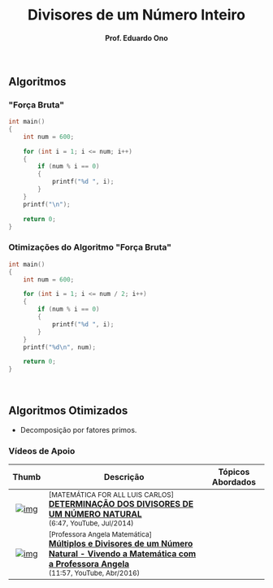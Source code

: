 <h1 align="center">Divisores de um Número Inteiro</h1>

<h4 align="center">Prof. Eduardo Ono</h4>

&nbsp;

## Algoritmos

### "Força Bruta"

```c
int main()
{
    int num = 600;

    for (int i = 1; i <= num; i++)
    {
        if (num % i == 0)
        {
            printf("%d ", i);
        }
    }
    printf("\n");

    return 0;
}
```

### Otimizações do Algoritmo "Força Bruta"

```c
int main()
{
    int num = 600;

    for (int i = 1; i <= num / 2; i++)
    {
        if (num % i == 0)
        {
            printf("%d ", i);
        }
    }
    printf("%d\n", num);

    return 0;
}
```

&nbsp;

## Algoritmos Otimizados

* Decomposição por fatores primos.

### Vídeos de Apoio

| Thumb | Descrição | Tópicos Abordados |
| :-: | --- | --- |
| [![img](https://img.youtube.com/vi/p0v5FpONddU/default.jpg)](https://www.youtube.com/watch?v=p0v5FpONddU) | <sup>[MATEMÁTICA FOR ALL LUIS CARLOS]</sup><br>[__DETERMINAÇÃO DOS DIVISORES DE UM NÚMERO NATURAL__](https://www.youtube.com/watch?v=p0v5FpONddU)<br><sub>(6:47, YouTube, Jul/2014)</sub> | 
| [![img](https://img.youtube.com/vi/MVxkuFoRSgc/default.jpg)](https://www.youtube.com/watch?v=MVxkuFoRSgc) | <sup>[Professora Angela Matemática]</sup><br>[__Múltiplos e Divisores de um Número Natural - Vivendo a Matemática com a Professora Angela__](https://www.youtube.com/watch?v=MVxkuFoRSgc)<br><sub>(11:57, YouTube, Abr/2016)</sub> | 

&nbsp;
